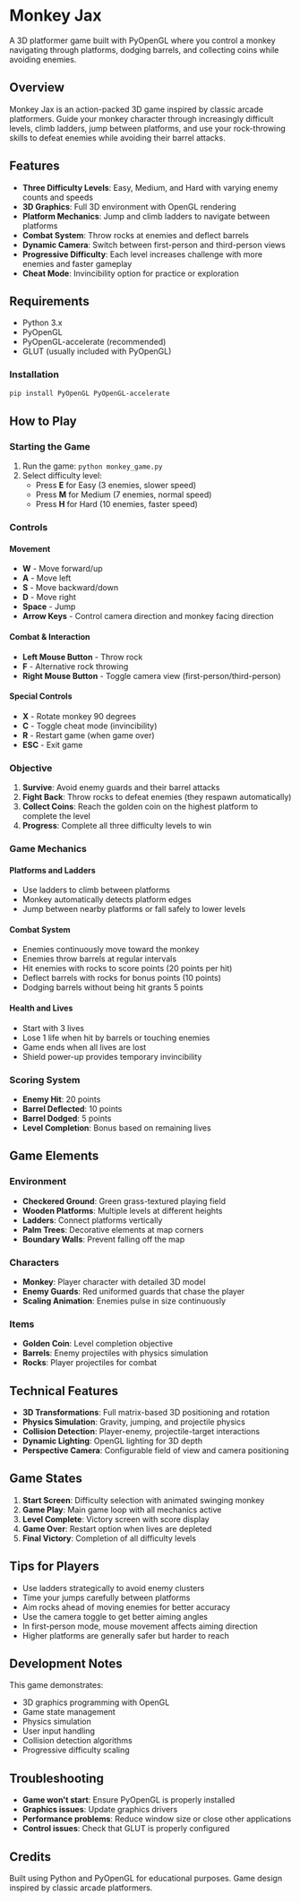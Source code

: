 # Monkey Jax

A 3D platformer game built with PyOpenGL where you control a monkey navigating through platforms, dodging barrels, and collecting coins while avoiding enemies.

## Overview

Monkey Jax is an action-packed 3D game inspired by classic arcade platformers. Guide your monkey character through increasingly difficult levels, climb ladders, jump between platforms, and use your rock-throwing skills to defeat enemies while avoiding their barrel attacks.

## Features

- **Three Difficulty Levels**: Easy, Medium, and Hard with varying enemy counts and speeds
- **3D Graphics**: Full 3D environment with OpenGL rendering
- **Platform Mechanics**: Jump and climb ladders to navigate between platforms
- **Combat System**: Throw rocks at enemies and deflect barrels
- **Dynamic Camera**: Switch between first-person and third-person views
- **Progressive Difficulty**: Each level increases challenge with more enemies and faster gameplay
- **Cheat Mode**: Invincibility option for practice or exploration

## Requirements

- Python 3.x
- PyOpenGL
- PyOpenGL-accelerate (recommended)
- GLUT (usually included with PyOpenGL)

### Installation

```bash
pip install PyOpenGL PyOpenGL-accelerate
```

## How to Play

### Starting the Game
1. Run the game: `python monkey_game.py`
2. Select difficulty level:
   - Press **E** for Easy (3 enemies, slower speed)
   - Press **M** for Medium (7 enemies, normal speed)  
   - Press **H** for Hard (10 enemies, faster speed)

### Controls

#### Movement
- **W** - Move forward/up
- **A** - Move left
- **S** - Move backward/down
- **D** - Move right
- **Space** - Jump
- **Arrow Keys** - Control camera direction and monkey facing direction

#### Combat & Interaction
- **Left Mouse Button** - Throw rock
- **F** - Alternative rock throwing
- **Right Mouse Button** - Toggle camera view (first-person/third-person)

#### Special Controls
- **X** - Rotate monkey 90 degrees
- **C** - Toggle cheat mode (invincibility)
- **R** - Restart game (when game over)
- **ESC** - Exit game

### Objective

1. **Survive**: Avoid enemy guards and their barrel attacks
2. **Fight Back**: Throw rocks to defeat enemies (they respawn automatically)
3. **Collect Coins**: Reach the golden coin on the highest platform to complete the level
4. **Progress**: Complete all three difficulty levels to win

### Game Mechanics

#### Platforms and Ladders
- Use ladders to climb between platforms
- Monkey automatically detects platform edges
- Jump between nearby platforms or fall safely to lower levels

#### Combat System
- Enemies continuously move toward the monkey
- Enemies throw barrels at regular intervals
- Hit enemies with rocks to score points (20 points per hit)
- Deflect barrels with rocks for bonus points (10 points)
- Dodging barrels without being hit grants 5 points

#### Health and Lives
- Start with 3 lives
- Lose 1 life when hit by barrels or touching enemies
- Game ends when all lives are lost
- Shield power-up provides temporary invincibility

### Scoring System

- **Enemy Hit**: 20 points
- **Barrel Deflected**: 10 points
- **Barrel Dodged**: 5 points
- **Level Completion**: Bonus based on remaining lives

## Game Elements

### Environment
- **Checkered Ground**: Green grass-textured playing field
- **Wooden Platforms**: Multiple levels at different heights
- **Ladders**: Connect platforms vertically
- **Palm Trees**: Decorative elements at map corners
- **Boundary Walls**: Prevent falling off the map

### Characters
- **Monkey**: Player character with detailed 3D model
- **Enemy Guards**: Red uniformed guards that chase the player
- **Scaling Animation**: Enemies pulse in size continuously

### Items
- **Golden Coin**: Level completion objective
- **Barrels**: Enemy projectiles with physics simulation
- **Rocks**: Player projectiles for combat

## Technical Features

- **3D Transformations**: Full matrix-based 3D positioning and rotation
- **Physics Simulation**: Gravity, jumping, and projectile physics
- **Collision Detection**: Player-enemy, projectile-target interactions
- **Dynamic Lighting**: OpenGL lighting for 3D depth
- **Perspective Camera**: Configurable field of view and camera positioning

## Game States

1. **Start Screen**: Difficulty selection with animated swinging monkey
2. **Game Play**: Main game loop with all mechanics active
3. **Level Complete**: Victory screen with score display
4. **Game Over**: Restart option when lives are depleted
5. **Final Victory**: Completion of all difficulty levels

## Tips for Players

- Use ladders strategically to avoid enemy clusters
- Time your jumps carefully between platforms
- Aim rocks ahead of moving enemies for better accuracy
- Use the camera toggle to get better aiming angles
- In first-person mode, mouse movement affects aiming direction
- Higher platforms are generally safer but harder to reach

## Development Notes

This game demonstrates:
- 3D graphics programming with OpenGL
- Game state management
- Physics simulation
- User input handling
- Collision detection algorithms
- Progressive difficulty scaling

## Troubleshooting

- **Game won't start**: Ensure PyOpenGL is properly installed
- **Graphics issues**: Update graphics drivers
- **Performance problems**: Reduce window size or close other applications
- **Control issues**: Check that GLUT is properly configured

## Credits

Built using Python and PyOpenGL for educational purposes. Game design inspired by classic arcade platformers.
